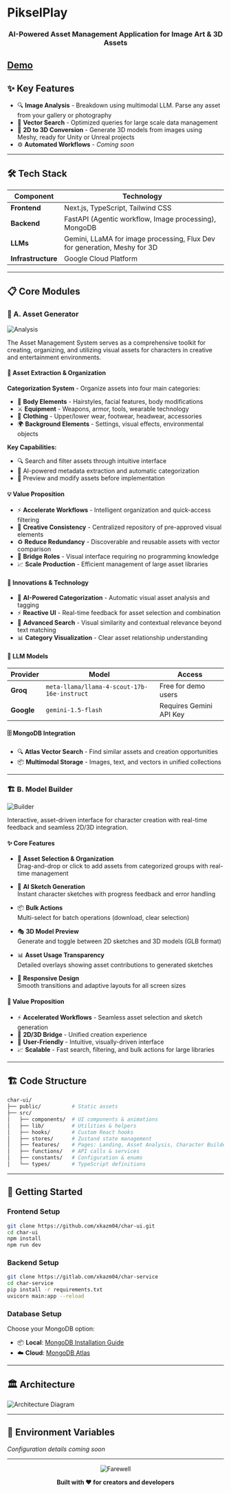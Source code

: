 # PikselPlay
<div align="center">
  <h3>AI-Powered Asset Management Application for Image Art & 3D Assets</h3>
</div>

[Demo](https://pikselplay.netlify.app)
---

## ✨ Key Features

- 🔍 **Image Analysis** - Breakdown using multimodal LLM. Parse any asset from your gallery or photography
- 🔎 **Vector Search** - Optimized queries for large scale data management
- 🎯 **2D to 3D Conversion** - Generate 3D models from images using Meshy, ready for Unity or Unreal projects
- ⚙️ **Automated Workflows** - *Coming soon*

---

## 🛠 Tech Stack

| Component | Technology |
|-----------|------------|
| **Frontend** | Next.js, TypeScript, Tailwind CSS |
| **Backend** | FastAPI (Agentic workflow, Image processing), MongoDB |
| **LLMs** | Gemini, LLaMA for image processing, Flux Dev for generation, Meshy for 3D |
| **Infrastructure** | Google Cloud Platform |

---

## 📋 Core Modules

### 🎨 A. Asset Generator

![Analysis](public/landing/superman_extract.gif)

The Asset Management System serves as a comprehensive toolkit for creating, organizing, and utilizing visual assets for characters in creative and entertainment environments.

#### 📂 Asset Extraction & Organization

**Categorization System** - Organize assets into four main categories:

- 👤 **Body Elements** - Hairstyles, facial features, body modifications
- ⚔️ **Equipment** - Weapons, armor, tools, wearable technology  
- 👕 **Clothing** - Upper/lower wear, footwear, headwear, accessories
- 🌍 **Background Elements** - Settings, visual effects, environmental objects

**Key Capabilities:**
- 🔍 Search and filter assets through intuitive interface
- 🤖 AI-powered metadata extraction and automatic categorization
- 👀 Preview and modify assets before implementation

#### 💡 Value Proposition

- ⚡ **Accelerate Workflows** - Intelligent organization and quick-access filtering
- 🎯 **Creative Consistency** - Centralized repository of pre-approved visual elements
- ♻️ **Reduce Redundancy** - Discoverable and reusable assets with vector comparison
- 🔗 **Bridge Roles** - Visual interface requiring no programming knowledge
- 📈 **Scale Production** - Efficient management of large asset libraries

#### 🚀 Innovations & Technology

- 🧠 **AI-Powered Categorization** - Automatic visual asset analysis and tagging
- ⚡ **Reactive UI** - Real-time feedback for asset selection and combination
- 🔎 **Advanced Search** - Visual similarity and contextual relevance beyond text matching
- 📊 **Category Visualization** - Clear asset relationship understanding

#### 🤖 LLM Models

| Provider | Model | Access |
|----------|-------|--------|
| **Groq** | `meta-llama/llama-4-scout-17b-16e-instruct` | Free for demo users |
| **Google** | `gemini-1.5-flash` | Requires Gemini API Key |

#### 🗄️ MongoDB Integration

- 🔍 **Atlas Vector Search** - Find similar assets and creation opportunities
- 📦 **Multimodal Storage** - Images, text, and vectors in unified collections

---

### 🏗️ B. Model Builder

![Builder](public/landing/jinx_generate.gif)

Interactive, asset-driven interface for character creation with real-time feedback and seamless 2D/3D integration.

#### ✨ Core Features

- 🎯 **Asset Selection & Organization**  
  Drag-and-drop or click to add assets from categorized groups with real-time management

- 🎨 **AI Sketch Generation**  
  Instant character sketches with progress feedback and error handling

- 📦 **Bulk Actions**  
  Multi-select for batch operations (download, clear selection)

- 🎭 **3D Model Preview**  
  Generate and toggle between 2D sketches and 3D models (GLB format)

- 📊 **Asset Usage Transparency**  
  Detailed overlays showing asset contributions to generated sketches

- 📱 **Responsive Design**  
  Smooth transitions and adaptive layouts for all screen sizes

#### 💎 Value Proposition

- ⚡ **Accelerated Workflows** - Seamless asset selection and sketch generation
- 🔄 **2D/3D Bridge** - Unified creation experience
- 👥 **User-Friendly** - Intuitive, visually-driven interface
- 📈 **Scalable** - Fast search, filtering, and bulk actions for large libraries

---

## 🏗️ Code Structure

```bash
char-ui/
├── public/          # Static assets
├── src/             
│   ├── components/  # UI components & animations
│   ├── lib/         # Utilities & helpers
│   ├── hooks/       # Custom React hooks
│   ├── stores/      # Zustand state management
│   ├── features/    # Pages: Landing, Asset Analysis, Character Builder
│   ├── functions/   # API calls & services
│   ├── constants/   # Configuration & enums
│   └── types/       # TypeScript definitions
```

---

## 🚀 Getting Started

### Frontend Setup

```bash
git clone https://github.com/xkazm04/char-ui.git
cd char-ui
npm install
npm run dev
```

### Backend Setup

```bash
git clone https://gitlab.com/xkazm04/char-service
cd char-service
pip install -r requirements.txt 
uvicorn main:app --reload
```

### Database Setup

Choose your MongoDB option:

- 📦 **Local**: [MongoDB Installation Guide](https://www.mongodb.com/docs/manual/installation/)
- ☁️ **Cloud**: [MongoDB Atlas](https://www.mongodb.com/docs/atlas/)

---

## 🏛️ Architecture

![Architecture Diagram](public/gifs/diagram.gif)

---

## 🔐 Environment Variables

*Configuration details coming soon*

---

<div align="center">

![Farewell](public/gifs/jinx_smile.gif)

**Built with ❤️ for creators and developers**

</div>